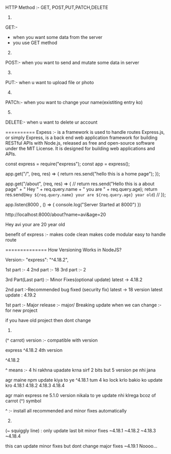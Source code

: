 HTTP Method :-
GET, POST,PUT,PATCH,DELETE

1.
GET:-
- when you want some data from the server
- you use GET method

2.
POST:-
when you want  to send and mutate some data in server

3.
PUT:-
when u want to upload file or photo

4.
PATCh:-
when you want to change your name(existiting entry ko)

5.
DELETE:-
when u want to delete ur account


==========
Expess :- is a framework
is used to handle routes
Express.js, or simply Express, is a back end web application framework for building RESTful APIs with Node.js, released as free and open-source software under the MIT License. It is designed for building web applications and APIs.

const express = require("express");
const app = express();

app.get("/", (req, res) => {
  return res.send("hello this is a home page");
});

app.get("/about", (req, res) => {
  // return res.send("Hello this is a about page" + " Hey " + req.query.name + " you are " + req.query.age);
  return res.send(`Hey ${req.query.name} your are ${req.query.age} year old`)
  // 
});


app.listen(8000 , () => {
  console.log("Server Started at 8000")
})


http://localhost:8000/about?name=avi&age=20

Hey avi your are 20 year old


benefit of express :-
makes code clean
makes code modular
easy to handle route


==============
How Versioning Works in NodeJS?

Version:-
    "express": "^4.18.2",

1st part :- 4
2nd part :- 18
3rd part :- 2


3rd Part(Last part) :- Minor Fixes(optional update)
latest -> 4.18.2

2nd part :-Recommended bug fixed (security fix)
latest -> 18 version
latest update : 4.19.2

1st part :- Major release :- major/ Breaking update
when we can change :-
for new project

if you have old project then dont change

1.
(^ carrot) version :- compatible with version

 express ^4.18.2
 4th version

^4.18.2 

^ means :- 4 hi rakhna
upadate krna sirf 2 bits but 5 version pe nhi jana

agr maine npm update kiya to ye
^4.18.1 tum 4 ko lock krlo bakio ko update kro
4.18.1
4.18.2
4.18.3
4.18.4

agr main express ne 
5.1.0 version nikala to ye update nhi klrega bcoz of carrot (^) symbol

^ :- install all recommended and minor fixes automatically

2. 
(~ squiggly line) :  only update last bit minor fixes
~4.18.1
~4.18.2
~4.18.3
~4.18.4

this can update minor fixes but dont change major fixes
~4.19.1 Noooo...

